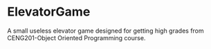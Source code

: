 # ElevatorGame
A small useless elevator game designed for getting high grades from CENG201-Object Oriented Programming course.
